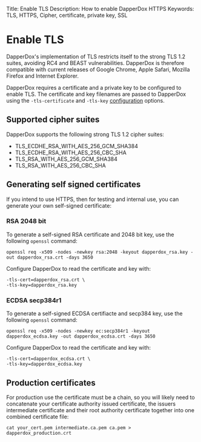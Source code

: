 Title: Enable TLS
Description: How to enable DapperDox HTTPS
Keywords: TLS, HTTPS, Cipher, certificate, private key, SSL

# Enable TLS

DapperDox's implementation of TLS restricts itself to the strong TLS 1.2 suites, avoiding
RC4 and BEAST vulnerabilities. DapperDox is therefore compatible with current releases of
Google Chrome, Apple Safari, Mozilla Firefox and Internet Explorer.

DapperDox requires a certificate and a private key to be configured to enable TLS. The
certificate and key filenames are passed to DapperDox using the `-tls-certificate` and
`-tls-key` [configuration](/docs/configuration-guide) options.



## Supported cipher suites

DapperDox supports the following strong TLS 1.2 cipher suites:

- TLS_ECDHE_RSA_WITH_AES_256_GCM_SHA384
- TLS_ECDHE_RSA_WITH_AES_256_CBC_SHA
- TLS_RSA_WITH_AES_256_GCM_SHA384
- TLS_RSA_WITH_AES_256_CBC_SHA

## Generating self signed certificates

If you intend to use HTTPS, then for testing and internal use, you can generate your own
self-signed certificate:

### RSA 2048 bit

To generate a self-signed RSA certificate and 2048 bit key, use the following `openssl` command:

```
openssl req -x509 -nodes -newkey rsa:2048 -keyout dapperdox_rsa.key -out dapperdox_rsa.crt -days 3650
```

Configure DapperDox to read the certificate and key with:

```
-tls-cert=dapperdox_rsa.crt \
-tls-key=dapperdox_rsa.key
```


### ECDSA secp384r1

To generate a self-signed ECDSA certifiacte and secp384 key, use the following `openssl` command:

```
openssl req -x509 -nodes -newkey ec:secp384r1 -keyout dapperdox_ecdsa.key -out dapperdox_ecdsa.crt -days 3650
```

Configure DapperDox to read the certificate and key with:

```
-tls-cert=dapperdox_ecdsa.crt \
-tls-key=dapperdox_ecdsa.key
```


## Production certificates

For production use the certificate must be a chain, so you will likely need to 
concatenate your certificate authority issued certificate, the issuers intermediate
certificate and their root authority certificate together into one combined certificate file:

```
cat your_cert.pem intermediate.ca.pem ca.pem > dapperdox_production.crt
```
